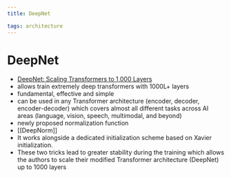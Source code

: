 ```yaml
---
title: DeepNet

tags: architecture 
---
```


# DeepNet
- [DeepNet: Scaling Transformers to 1,000 Layers](https://arxiv.org/abs/2203.00555)
- allows train extremely deep transformers with 1000L+ layers
- fundamental, effective and simple
- can be used in any Transformer architecture (encoder, decoder, encoder-decoder) which covers almost all different tasks across AI areas (language, vision, speech, multimodal, and beyond)
- newly proposed normalization function
- [[DeepNorm]]
- It works alongside a dedicated initialization scheme based on Xavier initialization.
- These two tricks lead to greater stability during the training which allows the authors to scale their modified Transformer architecture (DeepNet) up to 1000 layers










